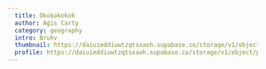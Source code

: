 ```yaml
---
  title: Okokokokok
  author: Agis Carty
  category: geography
  intro: Bruhv
  thumbnail: https://daiuieddiuwtzqtsxaoh.supabase.co/storage/v1/object/public/images/articles/okokokokok-thumbnail.jpeg
  profile: https://daiuieddiuwtzqtsxaoh.supabase.co/storage/v1/object/public/images/users/8f158250-e7e5-4d32-b6e7-570cf06c680d-profile.jpg
---
```


    